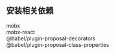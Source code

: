 ## 安装相关依赖

mobx <br>
mobx-react <br>
@babel/plugin-proposal-decorators <br>
@babel/plugin-proposal-class-properties
